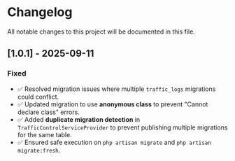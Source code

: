 # Changelog

All notable changes to this project will be documented in this file.

## [1.0.1] - 2025-09-11

### Fixed

- ✅ Resolved migration issues where multiple `traffic_logs` migrations could conflict.
- ✅ Updated migration to use **anonymous class** to prevent "Cannot declare class" errors.
- ✅ Added **duplicate migration detection** in `TrafficControlServiceProvider` to prevent publishing multiple migrations for the same table.
- ✅ Ensured safe execution on `php artisan migrate` and `php artisan migrate:fresh`.
